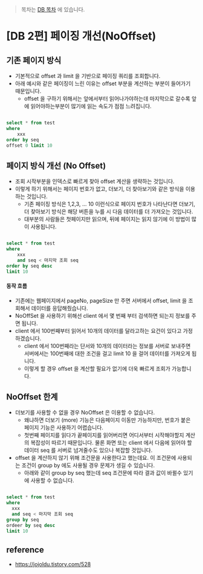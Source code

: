 > 목차는 [DB 목차](https://insanelysimple.tistory.com/category/database) 에 있습니다.



# [DB 2편] 페이징 개선(NoOffset)




## 기존 페이지 방식
- 기본적으로 offset 과 limit 을 기반으로 페이징 쿼리를 조회합니다.
- 아래 예시와 같은 페이징이 느린 이유는 offset 부분을 계산하는 부분이 들어가기 때문입니다.
  - offset 을 구하기 위해서는 앞에서부터 읽어나가야하는데 마지막으로 갈수록 앞에 읽어야하는부분이 많기에 읽는 속도가 점점 느려집니다.

```sql

select * from test
where 
    xxx
order by seq
offset 0 limit 10

```

## 페이지 방식 개선 (No Offset)
- 조회 시작부분을 인덱스로 빠르게 찾아 offset 계산을 생략하는 것입니다.
- 이렇게 하기 위해서는 페이지 번호가 없고, 더보기, 더 찾아보기와 같은 방식을 이용하는 것입니다.
  - 기존 페이징 방식은 1,2,3, ... 10 이런식으로 페이지 번호가 나타난다면 더보기, 더 찾아보기 방식은 해당 버튼을 누를 시 다음 데이터를 더 가져오는 것입니다.
  - 대부분의 사람들은 첫페이지만 읽으며, 뒤에 페이지는 읽지 않기에 이 방법이 많이 사용됩니다.

```sql

select * from test
where
    xxx
    and seq < 마지막 조회 seq 
order by seq desc
limit 10

```

#### 동작 흐름
- 기존에는 웹페이지에서 pageNo, pageSize 만 주면 서버에서 offset, limit 을 조회해서 데이터를 응답해줬습니다.
- NoOffSet 을 사용하기 위해선 client 에서 몇 번째 부터 검색하면 되는지 정보를 주면 됩니다.
- client 에서 100번째부터 읽어서 10개의 데이터를 달라고하는 요건이 있다고 가정하겠습니다.
  - client 에서 100번째라는 단서와 10개의 데이터라는 정보를 서버로 보내주면 서버에서는 100번째에 대한 조건을 걸고 limit 10 을 걸어 데이터를 가져오게 됩니다.
  - 이렇게 할 경우 offset 을 계산할 필요가 없기에 더욱 빠르게 조회가 가능합니다.

## NoOffset 한계
- 더보기를 사용할 수 없을 경우 NoOffset 은 이용할 수 없습니다.
  - 왜냐하면 더보기 (more) 기능은 다음페이지 이동만 가능하지만, 번호가 붙은 페이지 기능은 사용하기 어렵습니다.
  - 첫번째 페이지를 읽다가 끝페이지를 읽어버리면 어디서부터 시작해야할지 계산의 복잡성이 따르기 때문입니다. 물론 화면 또는 client 에서 다음에 읽어야 할 데이터 seq 를 서버로 넘겨줄수도 있으나 복잡할 것입니다. 
- offset 을 계산하지 않기 위해 조건문을 사용한다고 했는데요. 이 조건문에 사용되는 조건이 group by 에도 사용될 경우 문제가 생길 수 있습니다.
  - 아래와 같이 group by seq 했는데 seq 조건문에 따라 결과 값이 바뀔수 있기에 사용할 수 없습니다.

```sql

select * from test
where
  xxx
  and seq < 마지막 조회 seq
group by seq
ordeer by seq desc
limit 10

```


## reference
- https://jojoldu.tistory.com/528